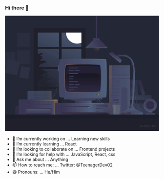### Hi there 👋

[![](https://github.com/KacperFiga/KacperFiga/blob/main/code.gif)](#)

- 🔭 I’m currently working on ... Learning new skills
- 🌱 I’m currently learning ... React
- 👯 I’m looking to collaborate on ... Frontend projects
- 🤔 I’m looking for help with ... JavaScript, React, css
- 💬 Ask me about ... Anything
- 📫 How to reach me: ... Twitter: @TeenagerDev02
- 😄 Pronouns: ... He/Him
